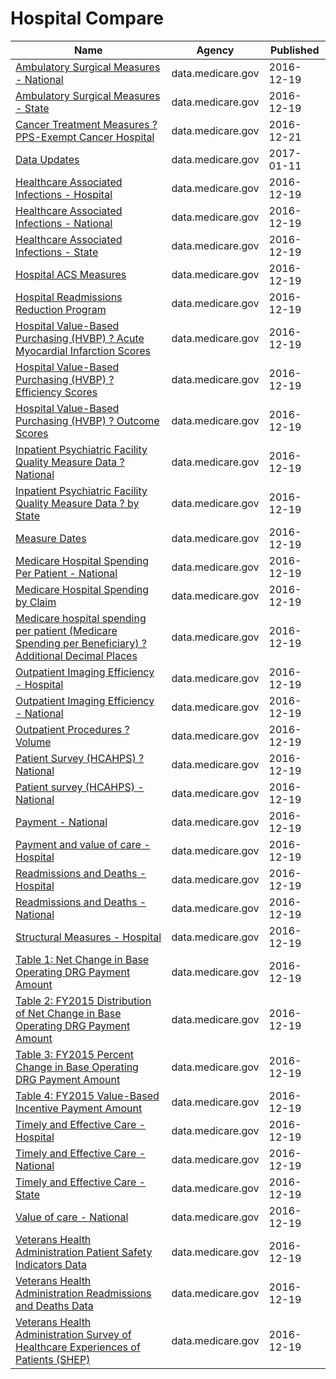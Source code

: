 # Hospital Compare

Name | Agency | Published
---- | ---- | ---------
[Ambulatory Surgical Measures - National](../datasets/wue8-3vwe.md) | data.medicare.gov | 2016-12-19
[Ambulatory Surgical Measures - State](../datasets/axe7-s95e.md) | data.medicare.gov | 2016-12-19
[Cancer Treatment Measures ? PPS-Exempt Cancer Hospital](../datasets/42wc-33ci.md) | data.medicare.gov | 2016-12-21
[Data Updates](../datasets/bzsr-4my4.md) | data.medicare.gov | 2017-01-11
[Healthcare Associated Infections - Hospital](../datasets/77hc-ibv8.md) | data.medicare.gov | 2016-12-19
[Healthcare Associated Infections - National](../datasets/yd3s-jyhd.md) | data.medicare.gov | 2016-12-19
[Healthcare Associated Infections - State](../datasets/k2ze-bqvw.md) | data.medicare.gov | 2016-12-19
[Hospital ACS Measures](../datasets/akfs-5dgr.md) | data.medicare.gov | 2016-12-19
[Hospital Readmissions Reduction Program](../datasets/9n3s-kdb3.md) | data.medicare.gov | 2016-12-19
[Hospital Value-Based Purchasing (HVBP) ? Acute Myocardial Infarction Scores](../datasets/rm5p-8gae.md) | data.medicare.gov | 2016-12-19
[Hospital Value-Based Purchasing (HVBP) ? Efficiency Scores](../datasets/su9h-3pvj.md) | data.medicare.gov | 2016-12-19
[Hospital Value-Based Purchasing (HVBP) ? Outcome Scores](../datasets/pudb-wetr.md) | data.medicare.gov | 2016-12-19
[Inpatient Psychiatric Facility Quality Measure Data ? National](../datasets/s5xg-sys6.md) | data.medicare.gov | 2016-12-19
[Inpatient Psychiatric Facility Quality Measure Data ? by State](../datasets/dc76-gh7x.md) | data.medicare.gov | 2016-12-19
[Measure Dates](../datasets/4j6d-yzce.md) | data.medicare.gov | 2016-12-19
[Medicare Hospital Spending Per Patient - National](../datasets/3n5g-6b7f.md) | data.medicare.gov | 2016-12-19
[Medicare Hospital Spending by Claim](../datasets/nrth-mfg3.md) | data.medicare.gov | 2016-12-19
[Medicare hospital spending per patient (Medicare Spending per Beneficiary) ? Additional Decimal Places](../datasets/5hk7-b79m.md) | data.medicare.gov | 2016-12-19
[Outpatient Imaging Efficiency - Hospital](../datasets/wkfw-kthe.md) | data.medicare.gov | 2016-12-19
[Outpatient Imaging Efficiency - National](../datasets/di9i-zzrc.md) | data.medicare.gov | 2016-12-19
[Outpatient Procedures ? Volume](../datasets/xbz4-gvaz.md) | data.medicare.gov | 2016-12-19
[Patient Survey (HCAHPS) ? National](../datasets/9g7e-btyt.md) | data.medicare.gov | 2016-12-19
[Patient survey (HCAHPS) - National](../datasets/99ue-w85f.md) | data.medicare.gov | 2016-12-19
[Payment - National](../datasets/ygty-mm5a.md) | data.medicare.gov | 2016-12-19
[Payment and value of care - Hospital](../datasets/c7us-v4mf.md) | data.medicare.gov | 2016-12-19
[Readmissions and Deaths - Hospital](../datasets/ynj2-r877.md) | data.medicare.gov | 2016-12-19
[Readmissions and Deaths - National](../datasets/qqw3-t4ie.md) | data.medicare.gov | 2016-12-19
[Structural Measures - Hospital](../datasets/4hje-vua3.md) | data.medicare.gov | 2016-12-19
[Table 1: Net Change in Base Operating DRG Payment Amount](../datasets/5gv4-jwyv.md) | data.medicare.gov | 2016-12-19
[Table 2: FY2015 Distribution of Net Change in Base Operating DRG Payment Amount](../datasets/xrgf-x36b.md) | data.medicare.gov | 2016-12-19
[Table 3: FY2015 Percent Change in Base Operating DRG Payment Amount](../datasets/u625-zae7.md) | data.medicare.gov | 2016-12-19
[Table 4: FY2015 Value-Based Incentive Payment Amount](../datasets/vtqa-m4zn.md) | data.medicare.gov | 2016-12-19
[Timely and Effective Care - Hospital](../datasets/yv7e-xc69.md) | data.medicare.gov | 2016-12-19
[Timely and Effective Care - National](../datasets/isrn-hqyy.md) | data.medicare.gov | 2016-12-19
[Timely and Effective Care - State](../datasets/apyc-v239.md) | data.medicare.gov | 2016-12-19
[Value of care - National](../datasets/gbq5-7hzr.md) | data.medicare.gov | 2016-12-19
[Veterans Health Administration Patient Safety Indicators Data](../datasets/esr2-9zyn.md) | data.medicare.gov | 2016-12-19
[Veterans Health Administration Readmissions and Deaths Data](../datasets/5wyb-858x.md) | data.medicare.gov | 2016-12-19
[Veterans Health Administration Survey of Healthcare Experiences of Patients (SHEP)](../datasets/gesg-pgbr.md) | data.medicare.gov | 2016-12-19

